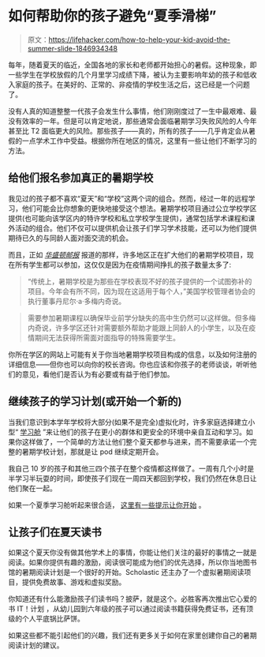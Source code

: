 # 如何帮助你的孩子避免“夏季滑梯”

> 原文：<https://lifehacker.com/how-to-help-your-kid-avoid-the-summer-slide-1846934348>

每年，随着夏天的临近，全国各地的家长和老师都开始担心的暑假。这种现象，即一些学生在学校放假的几个月里学习成绩下降，被认为主要影响年幼的孩子和低收入家庭的孩子。在美好的、正常的、非疫情的学校生活之后，这已经是一个问题了。



没有人真的知道整整一代孩子会发生什么事情，他们刚刚度过了一生中最艰难、最没有效率的一年。但是可以肯定地说，那些通常会面临暑期学习失败风险的人今年甚至比 T2 面临更大的风险。那些孩子——真的，所有的孩子——几乎肯定会从暑假的一点学术工作中受益。根据你所在地区的情况，这里有一些让他们不断学习的方法。

## 给他们报名参加真正的暑期学校

我见过的孩子都不喜欢“夏天”和“学校”这两个词的组合。然而，经过一年的远程学习，他们可能会比你想象的更快地接受这个想法。暑期学校项目通过公立学校学区提供(也可能向该学区内的特许学校和私立学校学生提供)，通常包括学术课程和课外活动的组合。他们不仅可以提供机会让孩子们学习学术技能，还可以为他们提供期待已久的与同龄人面对面交流的机会。

而且，正如 [*华盛顿邮报*](https://www.washingtonpost.com/education/pandemic-summer-school/2021/04/21/bf71acf6-9882-11eb-a6d0-13d207aadb78_story.html) 报道的那样，许多地区正在扩大他们的暑期学校项目，现在所有学生都可以参加，这仅仅是因为在疫情期间挣扎的孩子数量太多了:

> “传统上，暑期学校是为那些在学校表现不好的孩子提供的一个试图弥补的项目。今年会有所不同，因为现在这适用于每个人，”美国学校管理者协会的执行董事丹尼尔·a·多梅内奇说。

> 需要参加暑期课程以确保毕业前学分缺失的高中生仍然可以这样做。但多梅内奇说，许多学区还针对需要额外帮助才能跟上同龄人的小学生，以及在疫情期间无法获得所需面对面指导的特殊需要学生。

你所在学区的网站上可能有关于你当地暑期学校项目构成的信息，以及如何注册的详细信息——但你也可以向你的校长咨询。你也应该和你孩子的老师谈谈，听听他们的意见，看他们是否认为有必要或有益于他们参加。

## 继续孩子的学习计划(或开始一个新的)

当我们意识到本学年学校将大部分(如果不是完全)虚拟化时，许多家庭选择建立小型“ [学习舱](https://offspring.lifehacker.com/how-to-start-your-own-learning-co-op-at-home-1844394666) ”来让他们的孩子在更小的群体和更安全的环境中亲自互动和学习。如果你这样做了，一个简单的方法让他们整个夏天都参与进来，而不需要承诺一个完整的暑期学校计划，那就是让 pod 继续定期开会。

我自己 10 岁的孩子和其他三四个孩子在整个疫情都这样做了。一周有几个小时是半学习半玩耍的时间，即使孩子们现在一周四天都回到学校，我们仍然在休息日让他们聚在一起。

如果一个夏季学习舱听起来很合适， [这里有一些提示让你开始](https://offspring.lifehacker.com/how-to-start-your-own-learning-co-op-at-home-1844394666) 。

## 让孩子们在夏天读书

如果这个夏天你没有做其他学术上的事情，你能让他们关注的最好的事情之一就是阅读。如果你提供有趣的激励，阅读很可能成为他们的优先选择，所以你当地图书馆的暑期阅读计划是一个很好的开始。Scholastic 还主办了一个虚拟暑期阅读项目，提供免费故事、游戏和虚拟奖励。

你知道还有什么能激励孩子们读书吗？披萨，就是这个。必胜客再次推出它心爱的书 IT！计划 ，从幼儿园到六年级的孩子可以通过阅读书籍获得免费证书，还有顶级的个人平底锅比萨饼。

如果这些都不能引起他们的兴趣，我们还有更多关于如何在家里创建你自己的暑期阅读计划的建议。